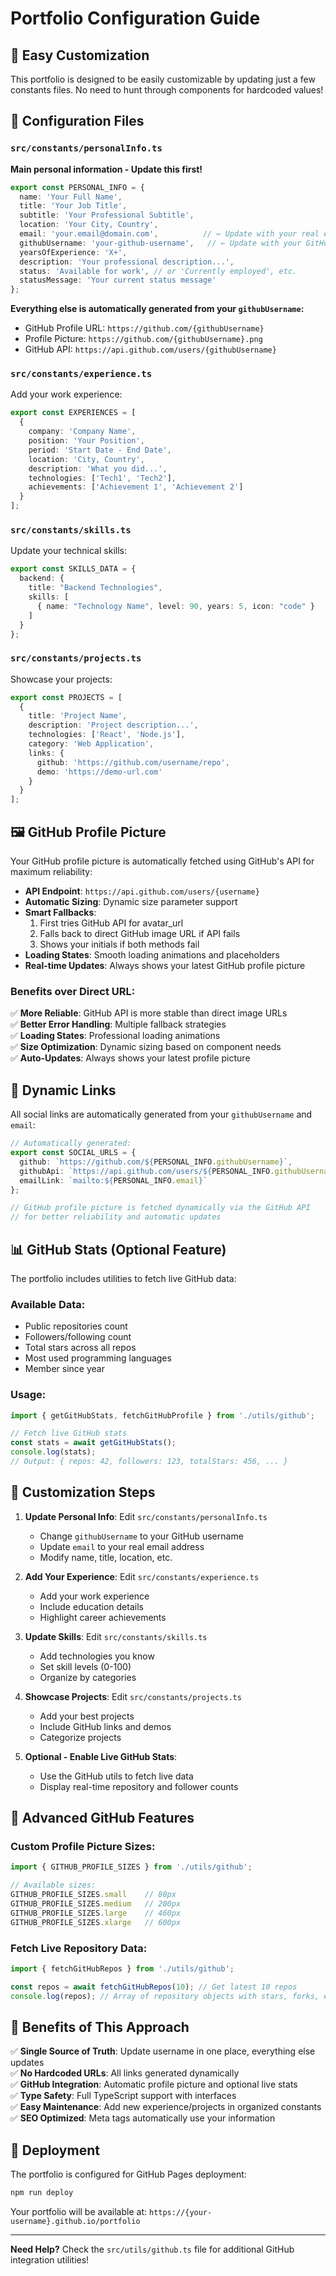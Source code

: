 # Portfolio Configuration Guide

## 🚀 Easy Customization

This portfolio is designed to be easily customizable by updating just a few constants files. No need to hunt through components for hardcoded values!

## 📁 Configuration Files

### `src/constants/personalInfo.ts`
**Main personal information - Update this first!**

```typescript
export const PERSONAL_INFO = {
  name: 'Your Full Name',
  title: 'Your Job Title',
  subtitle: 'Your Professional Subtitle',
  location: 'Your City, Country',
  email: 'your.email@domain.com',          // ← Update with your real email
  githubUsername: 'your-github-username',   // ← Update with your GitHub username
  yearsOfExperience: 'X+',
  description: 'Your professional description...',
  status: 'Available for work', // or 'Currently employed', etc.
  statusMessage: 'Your current status message'
};
```

**Everything else is automatically generated from your `githubUsername`:**
- GitHub Profile URL: `https://github.com/{githubUsername}`
- Profile Picture: `https://github.com/{githubUsername}.png`
- GitHub API: `https://api.github.com/users/{githubUsername}`

### `src/constants/experience.ts`
Add your work experience:

```typescript
export const EXPERIENCES = [
  {
    company: 'Company Name',
    position: 'Your Position',
    period: 'Start Date - End Date',
    location: 'City, Country',
    description: 'What you did...',
    technologies: ['Tech1', 'Tech2'],
    achievements: ['Achievement 1', 'Achievement 2']
  }
];
```

### `src/constants/skills.ts`
Update your technical skills:

```typescript
export const SKILLS_DATA = {
  backend: {
    title: "Backend Technologies",
    skills: [
      { name: "Technology Name", level: 90, years: 5, icon: "code" }
    ]
  }
};
```

### `src/constants/projects.ts`
Showcase your projects:

```typescript
export const PROJECTS = [
  {
    title: 'Project Name',
    description: 'Project description...',
    technologies: ['React', 'Node.js'],
    category: 'Web Application',
    links: {
      github: 'https://github.com/username/repo',
      demo: 'https://demo-url.com'
    }
  }
];
```

## 🖼️ GitHub Profile Picture

Your GitHub profile picture is automatically fetched using GitHub's API for maximum reliability:

- **API Endpoint**: `https://api.github.com/users/{username}`
- **Automatic Sizing**: Dynamic size parameter support
- **Smart Fallbacks**: 
  1. First tries GitHub API for avatar_url
  2. Falls back to direct GitHub image URL if API fails
  3. Shows your initials if both methods fail
- **Loading States**: Smooth loading animations and placeholders
- **Real-time Updates**: Always shows your latest GitHub profile picture

### Benefits over Direct URL:
✅ **More Reliable**: GitHub API is more stable than direct image URLs  
✅ **Better Error Handling**: Multiple fallback strategies  
✅ **Loading States**: Professional loading animations  
✅ **Size Optimization**: Dynamic sizing based on component needs  
✅ **Auto-Updates**: Always shows your latest profile picture

## 🔗 Dynamic Links

All social links are automatically generated from your `githubUsername` and `email`:

```typescript
// Automatically generated:
export const SOCIAL_URLS = {
  github: `https://github.com/${PERSONAL_INFO.githubUsername}`,
  githubApi: `https://api.github.com/users/${PERSONAL_INFO.githubUsername}`,
  emailLink: `mailto:${PERSONAL_INFO.email}`
};

// GitHub profile picture is fetched dynamically via the GitHub API
// for better reliability and automatic updates
```

## 📊 GitHub Stats (Optional Feature)

The portfolio includes utilities to fetch live GitHub data:

### Available Data:
- Public repositories count
- Followers/following count
- Total stars across all repos
- Most used programming languages
- Member since year

### Usage:
```typescript
import { getGitHubStats, fetchGitHubProfile } from './utils/github';

// Fetch live GitHub stats
const stats = await getGitHubStats();
console.log(stats);
// Output: { repos: 42, followers: 123, totalStars: 456, ... }
```

## 🎨 Customization Steps

1. **Update Personal Info**: Edit `src/constants/personalInfo.ts`
   - Change `githubUsername` to your GitHub username
   - Update `email` to your real email address
   - Modify name, title, location, etc.

2. **Add Your Experience**: Edit `src/constants/experience.ts`
   - Add your work experience
   - Include education details
   - Highlight career achievements

3. **Update Skills**: Edit `src/constants/skills.ts`
   - Add technologies you know
   - Set skill levels (0-100)
   - Organize by categories

4. **Showcase Projects**: Edit `src/constants/projects.ts`
   - Add your best projects
   - Include GitHub links and demos
   - Categorize projects

5. **Optional - Enable Live GitHub Stats**: 
   - Use the GitHub utils to fetch live data
   - Display real-time repository and follower counts

## 🔧 Advanced GitHub Features

### Custom Profile Picture Sizes:
```typescript
import { GITHUB_PROFILE_SIZES } from './utils/github';

// Available sizes:
GITHUB_PROFILE_SIZES.small    // 80px
GITHUB_PROFILE_SIZES.medium   // 200px  
GITHUB_PROFILE_SIZES.large    // 460px
GITHUB_PROFILE_SIZES.xlarge   // 600px
```

### Fetch Live Repository Data:
```typescript
import { fetchGitHubRepos } from './utils/github';

const repos = await fetchGitHubRepos(10); // Get latest 10 repos
console.log(repos); // Array of repository objects with stars, forks, etc.
```

## 🌟 Benefits of This Approach

✅ **Single Source of Truth**: Update username in one place, everything else updates  
✅ **No Hardcoded URLs**: All links generated dynamically  
✅ **GitHub Integration**: Automatic profile picture and optional live stats  
✅ **Type Safety**: Full TypeScript support with interfaces  
✅ **Easy Maintenance**: Add new experience/projects in organized constants  
✅ **SEO Optimized**: Meta tags automatically use your information  

## 🚀 Deployment

The portfolio is configured for GitHub Pages deployment:

```bash
npm run deploy
```

Your portfolio will be available at: `https://{your-username}.github.io/portfolio`

---

**Need Help?** Check the `src/utils/github.ts` file for additional GitHub integration utilities!

